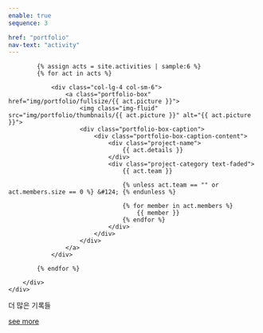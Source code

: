 ```yaml
---
enable: true
sequence: 3

href: "portfolio"
nav-text: "activity"
---
```


<section class="p-0" id="portfolio">
    <div class="container-fluid p-0">
        <div class="row no-gutters popup-gallery">

            {% assign acts = site.activities | sample:6 %}
            {% for act in acts %}

                <div class="col-lg-4 col-sm-6">
                    <a class="portfolio-box" href="img/portfolio/fullsize/{{ act.picture }}">
                        <img class="img-fluid" src="img/portfolio/thumbnails/{{ act.picture }}" alt="{{ act.picture }}">
                        <div class="portfolio-box-caption">
                            <div class="portfolio-box-caption-content">
                                <div class="project-name">
                                    {{ act.details }}
                                </div>
                                <div class="project-category text-faded">
                                    {{ act.team }}

                                    {% unless act.team == "" or act.members.size == 0 %} &#124; {% endunless %}

                                    {% for member in act.members %}
                                        {{ member }}
                                    {% endfor %}
                                </div>
                            </div>
                        </div>
                    </a>
                </div>

            {% endfor %}

        </div>
    </div>
</section>
<section class="bg-dark text-white" id="portfolio-info">
    <div class="container text-center">
        <p class="text-white mb-4">더 많은 기록들</p>
        <a class="btn btn-trans btn-xl" href="./intro.html">see more</a>
    </div>
</section>
